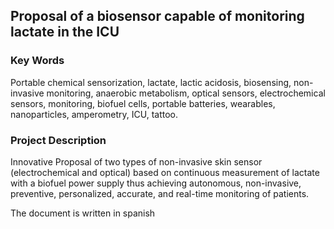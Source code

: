 ## Proposal of a biosensor capable of monitoring lactate in the ICU
### Key Words 
Portable chemical sensorization, lactate, lactic acidosis, biosensing, non-invasive 
monitoring, anaerobic metabolism, optical sensors, electrochemical sensors, monitoring, 
biofuel cells, portable batteries, wearables, nanoparticles, amperometry, ICU, tattoo.

### Project Description ###
Innovative Proposal of two types of non-invasive skin sensor (electrochemical and optical)
based on continuous measurement of lactate with a biofuel power supply thus achieving autonomous, non-invasive, preventive, personalized, accurate, and real-time monitoring of patients.

The document is written in spanish

